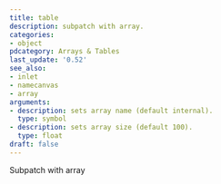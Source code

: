 ```yaml
---
title: table
description: subpatch with array.
categories:
- object
pdcategory: Arrays & Tables
last_update: '0.52'
see_also:
- inlet
- namecanvas
- array
arguments:
- description: sets array name (default internal).
  type: symbol
- description: sets array size (default 100).
  type: float
draft: false
---
```

Subpatch with array
